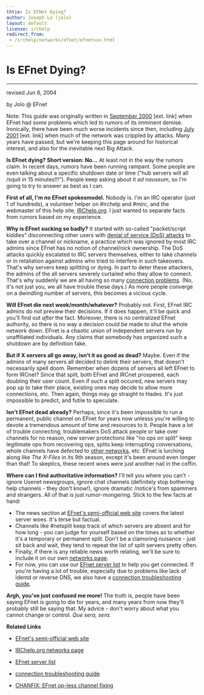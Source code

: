 ```yaml
---
thtie: Is EFNet Dying?
author: Joseph Lo (jolo)
layout: default
license: irchelp
redirect_from:
 - /irchelp/networks/efnet/efnetsux.html
---
```


# Is EFnet Dying?

* * *

revised Jun 6, 2004

by Jolo @ EFnet

Note: This guide was originally written in [September
2000](http://slashdot.org/articles/00/09/26/1145220.shtml) [ext. link] when
EFnet had some problems which led to rumors of its imminent demise.
Ironically, there have been much worse incidents since then, including [July
2001](http://slashdot.org/article.pl?sid=01/07/11/2220218) [ext. link] when
much of the network was crippled by attacks. Many years have passed, but we're
keeping this page around for historical interest, and also for the inevitable
next Big Attack.

**Is EFnet dying? Short version: No...** At least not in the way the rumors claim. In recent days, rumors have been running rampant. Some people are even talking about a specific shutdown date or time ("hub servers will all /squit in 15 minutes!!!"). People keep asking about it _ad nauseum_, so I'm going to try to answer as best as I can.

**First of all, I'm no EFnet spokesmodel.** Nobody is. I'm an IRC operator (just 1 of hundreds), a volunteer helper on #irchelp and #mirc, and the webmaster of this help site, [IRChelp.org](http://www.irchelp.org/). I just wanted to separate facts from rumors based on my experience.

**Why is EFnet sucking so badly?** It started with so-called "packet/script kiddies" disconnecting other users with [denial of service (DoS) attacks](/irchelp/nuke/) to take over a channel or nickname, a practice which was ignored by most IRC admins since EFnet has no notion of channel/nick ownership. The DoS attacks quickly escalated to IRC servers themselves, either to take channels or in retaliation against admins who tried to interfere in such takeovers. That's why servers keep splitting or dying. In part to deter these attackers, the admins of the all servers severely curtailed who they allow to connect. That's why suddenly we are all having so many [connection problems](/networks/connectprob.html). (No, it's not just you, we all have trouble these days.) As more people converge on a dwindling number of servers, this becomes a vicious cycle.

**Will EFnet die next week/month/whatever?** Probably not. First, EFnet IRC admins do not preview their decisions. If it does happen, it'll be quick and you'll find out _after_ the fact. Moreover, there is no centralized EFnet authority, so there is no way a decision could be made to shut the whole network down. EFnet is a chaotic union of independent servers run by unaffiliated individuals. Any claims that somebody has organized such a shutdown are by definition fake.

**But if X servers all go away, isn't it as good as dead?** Maybe. Even if the admins of many servers all decided to delink their servers, that doesn't necessarily spell doom. Remember when dozens of servers all left EFnet to form IRCnet? Since that split, both EFnet and IRCnet prospered, each doubling their user count. Even if such a split occured, new servers may pop up to take their place, existing ones may decide to allow more connections, etc. Then again, things may go straight to Hades. It's just impossible to predict, and futile to speculate.

**Isn't EFnet dead already?** Perhaps, since it's been impossible to run a permanent, public channel on EFnet for years now unlesss you're willing to devote a tremendous amount of time and resources to it. People have a lot of trouble connecting, troublemakers DoS attack people or take over channels for no reason, new server protections like "no ops on split" keep legitimate ops from recovering ops, splits keep interrupting conversations, whole channels have defected to [other networks](index.html), etc. EFnet is lurching along like _The X-Files_ in its 9th season, except it's been around even longer than that! To skeptics, these recent woes were just another nail in the coffin.

**Where can I find authoritative information?** I'll tell you where you can't - ignore Usenet newsgroups, ignore chat channels (definitely stop bothering help channels - they don't know!), ignore dramatic /notice's from spammers and strangers. All of that is just rumor-mongering. Stick to the few facts at hand:

  * The news section at [EFnet's semi-official web site](http://www.efnet.org) covers the latest server woes. It's terse but factual.
  * Channels like #netsplit keep track of which servers are absent and for how long - you can judge for yourself based on the times as to whether it's a temporary or permanent split. Don't be a clamoring nuisance - just sit back and wait, they tend to repeat the list of split servers pretty often.
  * Finally, if there is any reliable news worth relating, we'll be sure to include it on our own [networks page](index.html).
  * For now, you can use our [EFnet server list](servers/efnet.html) to help you get connected. If you're having a lot of trouble, especially due to problems like lack of identd or reverse DNS, we also have a [connection troubleshooting guide](/networks/connectprob.html).

**Argh, you've just confused me more!** The truth is, people have been saying EFnet is going to die for years, and many years from now they'll probably still be saying that. My advice - don't worry about what you cannot change or control. _Que sera, sera._

**Related Links**

  * [EFnet's semi-official web site](http://www.efnet.info)
  * [IRChelp.org networks page](index.html)  

  * [EFnet server list](servers/efnet.html)
  * [connection troubleshooting guide](connectprob.html)
  * [CHANFIX: EFnet op-less channel fixing](../ircd/chanfix.html)
